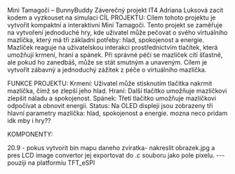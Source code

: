 Mini Tamagoči – BunnyBuddy
Záverečný projekt IT4 Adriana Luksová
    zacit kodem a vyzkouset na simulaci
CÍL PROJEKTU:
Cílem tohoto projektu je vytvořit kompaktní a interaktivní Mini Tamagoči. Tento projekt se zaměřuje na vytvoření jednoduché hry, kde uživatel může pečovat o svého virtuálního mazlíčka, který má tři základní potřeby: hlad, spokojenost a energie.
Mazlíček reaguje na uživatelskou interakci prostřednictvím tlačítek, která umožňují krmení, hraní a spánek. Při správné péči se mazlíček cítí šťastně, ale pokud ho zanedbáš, může se stát smutným a unaveným. Cílem je vytvořit zábavný a jednoduchý zážitek z péče o virtuálního mazlíčka.

FUNKCE PROJEKTU:
Krmení: Uživatel může stisknutím tlačítka nakrmit mazlíčka, čímž se zlepší jeho hlad.
Hraní: Další tlačítko umožňuje mazlíčkovi zlepšit náladu a spokojenost.
Spánek: Třetí tlačítko umožňuje mazlíčkovi odpočívat a obnovit energii.
Status: Na OLED displeji jsou zobrazeny tři hlavní parametry mazlíčka: hlad, spokojenost a energie.
mozna neco pridam idk
mby i hry??

KOMPONENTY: 


20.9 - pokus vytvorit bin mapu daneho zviratka- nakreslit obrazek.jpg a pres LCD image convertor jej exportovat do .c souboru jako pole pixelu. --- pouziji na platformiu TFT_eSPI 
